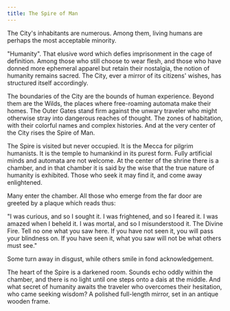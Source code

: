 ```yaml
---
title: The Spire of Man
---
```


The City's inhabitants are numerous. Among them, living humans are perhaps the most acceptable minority.

"Humanity". That elusive word which defies imprisonment in the cage of definition. Among those who still choose to wear flesh, and those who have donned more ephemeral apparel but retain their nostalgia, the notion of humanity remains sacred. The City, ever a mirror of its citizens' wishes, has structured itself accordingly.

The boundaries of the City are the bounds of human experience. Beyond them are the Wilds, the places where free-roaming automata make their homes. The Outer Gates stand firm against the unwary traveler who might otherwise stray into dangerous reaches of thought. The zones of habitation, with their colorful names and complex histories. And at the very center of the City rises the Spire of Man.

The Spire is visited but never occupied. It is the Mecca for pilgrim humanists. It is the temple to humankind in its purest form. Fully artificial minds and automata are not welcome. At the center of the shrine there is a chamber, and in that chamber it is said by the wise that the true nature of humanity is exhibited. Those who seek it may find it, and come away enlightened.

Many enter the chamber. All those who emerge from the far door are greeted by a plaque which reads thus:

"I was curious, and so I sought it.
I was frightened, and so I feared it.
I was amazed when I beheld it.
I was mortal, and so I misunderstood it.
The Divine Fire.
Tell no one what you saw here.
If you have not seen it, you will pass your blindness on.
If you have seen it,  what you saw will not be what others must see."

Some turn away in disgust,  while others smile in fond acknowledgement.

The heart of the Spire is a darkened room. Sounds echo oddly within the chamber, and there is no light until one steps onto a dais at the middle. And what secret of humanity awaits the traveler who overcomes their hesitation, who came seeking wisdom? A polished full-length mirror, set in an antique wooden frame.
